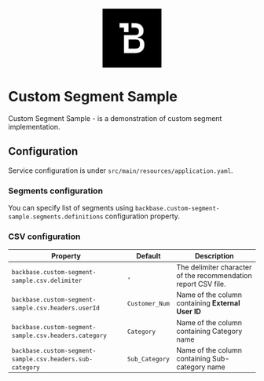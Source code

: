 <p align="center">
  <img width="120" src="Backbase.png?raw=true" alt="Backbase Logo">
</p>

# Custom Segment Sample

Custom Segment Sample - is a demonstration of custom segment implementation.

## Configuration

Service configuration is under `src/main/resources/application.yaml`.

### Segments configuration
You can specify list of segments using `backbase.custom-segment-sample.segments.definitions` configuration property.

### CSV configuration
| Property                                                  | Default        | Description                                                    | 
|-----------------------------------------------------------|----------------|----------------------------------------------------------------|
| `backbase.custom-segment-sample.csv.delimiter`            | `,`            | The delimiter character of the recommendation report CSV file. |
| `backbase.custom-segment-sample.csv.headers.userId`       | `Customer_Num` | Name of the column containing **External User ID**             |
| `backbase.custom-segment-sample.csv.headers.category`     | `Category`     | Name of the column containing Category name                    | 
| `backbase.custom-segment-sample.csv.headers.sub-category` | `Sub_Category` | Name of the column containing Sub-category name                |
